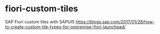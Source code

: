 # fiori-custom-tiles
SAP Fiori custom tiles with SAPUI5
https://blogs.sap.com/2017/01/28/how-to-create-custom-tile-types-for-onpremise-fiori-launchpad/
